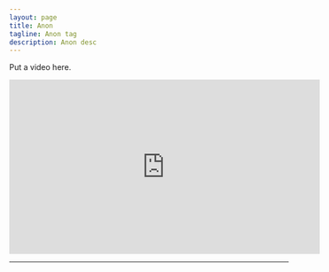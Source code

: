 ```yaml
---
layout: page
title: Anon 
tagline: Anon tag
description: Anon desc 
---
```


Put a video here.

<iframe width="560" height="315" src="https://www.youtube.com/embed/jGwO_UgTS7I" frameborder="0" allow="accelerometer; autoplay; clipboard-write; encrypted-media; gyroscope; picture-in-picture" allowfullscreen></iframe>

---

